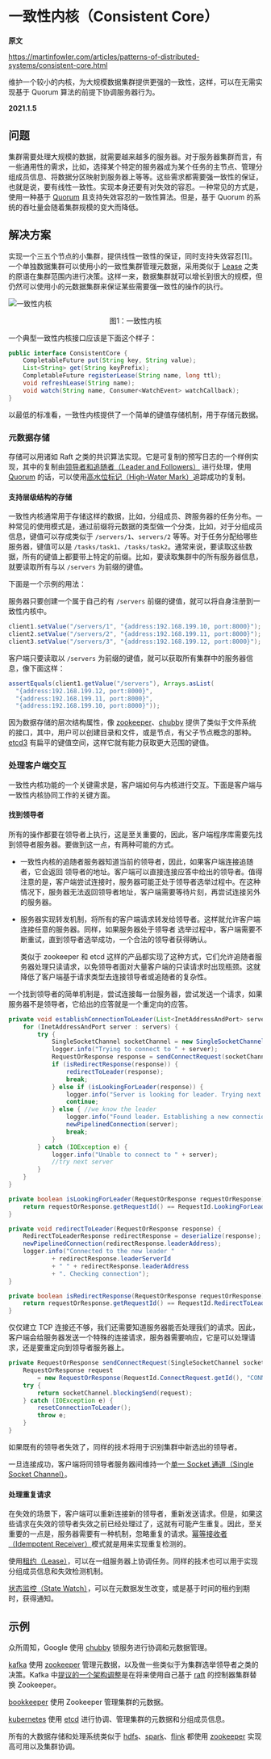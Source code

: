 # 一致性内核（Consistent Core）

**原文**

https://martinfowler.com/articles/patterns-of-distributed-systems/consistent-core.html

维护一个较小的内核，为大规模数据集群提供更强的一致性，这样，可以在无需实现基于 Quorum 算法的前提下协调服务器行为。

**2021.1.5**

## 问题

集群需要处理大规模的数据，就需要越来越多的服务器。对于服务器集群而言，有一些通用性的需求，比如，选择某个特定的服务器成为某个任务的主节点、管理分组成员信息、将数据分区映射到服务器上等等。这些需求都需要强一致性的保证，也就是说，要有线性一致性。实现本身还要有对失效的容忍。一种常见的方式是，使用一种基于 [Quorum](https://martinfowler.com/articles/patterns-of-distributed-systems/quorum.html) 且支持失效容忍的一致性算法。但是，基于 Quorum 的系统的吞吐量会随着集群规模的变大而降低。

## 解决方案

实现一个三五个节点的小集群，提供线性一致性的保证，同时支持失效容忍[1]。一个单独数据集群可以使用小的一致性集群管理元数据，采用类似于 [Lease](https://martinfowler.com/articles/patterns-of-distributed-systems/time-bound-lease.html) 之类的原语在集群范围内进行决策。这样一来，数据集群就可以增长到很大的规模，但仍然可以使用小的元数据集群来保证某些需要强一致性的操作的执行。

![一致性内核](../image/ConsistentCore.png)
<center>图1：一致性内核</center>

一个典型一致性内核接口应该是下面这个样子：

```java
public interface ConsistentCore {
    CompletableFuture put(String key, String value);
    List<String> get(String keyPrefix);
    CompletableFuture registerLease(String name, long ttl);
    void refreshLease(String name);
    void watch(String name, Consumer<WatchEvent> watchCallback);
}
```
以最低的标准看，一致性内核提供了一个简单的键值存储机制，用于存储元数据。

### 元数据存储

存储可以用诸如 Raft 之类的共识算法实现。它是可复制的预写日志的一个样例实现，其中的复制由[领导者和追随者（Leader and Followers）](https://martinfowler.com/articles/patterns-of-distributed-systems/leader-follower.html) 进行处理，使用 [Quorum](https://martinfowler.com/articles/patterns-of-distributed-systems/quorum.html) 的话，可以使用[高水位标记（High-Water Mark）](https://martinfowler.com/articles/patterns-of-distributed-systems/high-watermark.html)追踪成功的复制。

#### 支持层级结构的存储

一致性内核通常用于存储这样的数据，比如，分组成员、跨服务器的任务分布。一种常见的使用模式是，通过前缀将元数据的类型做一个分类，比如，对于分组成员信息，键值可以存成类似于 `/servers/1`、`servers/2` 等等。对于任务分配给哪些服务器，键值可以是 `/tasks/task1`、`/tasks/task2`。通常来说，要读取这些数据，所有的键值上都要带上特定的前缀。比如，要读取集群中的所有服务器信息，就要读取所有与以 `/servers` 为前缀的键值。

下面是一个示例的用法：

服务器只要创建一个属于自己的有 `/servers` 前缀的键值，就可以将自身注册到一致性内核中。

```java
client1.setValue("/servers/1", "{address:192.168.199.10, port:8000}");
client2.setValue("/servers/2", "{address:192.168.199.11, port:8000}");
client3.setValue("/servers/3", "{address:192.168.199.12, port:8000}");
```

客户端只要读取以 `/servers` 为前缀的键值，就可以获取所有集群中的服务器信息，像下面这样：


```java
assertEquals(client1.getValue("/servers"), Arrays.asList(
  "{address:192.168.199.12, port:8000}",
  "{address:192.168.199.11, port:8000}",
  "{address:192.168.199.10, port:8000}"));
```

因为数据存储的层次结构属性，像 [zookeeper](https://zookeeper.apache.org/)、[chubby](https://research.google/pubs/pub27897/) 提供了类似于文件系统的接口，其中，用户可以创建目录和文件，或是节点，有父子节点概念的那种。[etcd3](https://coreos.com/blog/etcd3-a-new-etcd.html) 有扁平的键值空间，这样它就有能力获取更大范围的键值。

### 处理客户端交互

一致性内核功能的一个关键需求是，客户端如何与内核进行交互。下面是客户端与一致性内核协同工作的关键方面。

#### 找到领导者

所有的操作都要在领导者上执行，这是至关重要的，因此，客户端程序库需要先找到领导者服务器。要做到这一点，有两种可能的方式。

* 一致性内核的追随者服务器知道当前的领导者，因此，如果客户端连接追随者，它会返回 领导者的地址。客户端可以直接连接应答中给出的领导者。值得注意的是，客户端尝试连接时，服务器可能正处于领导者选举过程中。在这种情况下，服务器无法返回领导者地址，客户端需要等待片刻，再尝试连接另外的服务器。

* 服务器实现转发机制，将所有的客户端请求转发给领导者。这样就允许客户端连接任意的服务器。同样，如果服务器处于领导者 选举过程中，客户端需要不断重试，直到领导者选举成功，一个合法的领导者获得确认。

    类似于 zookeeper 和 etcd 这样的产品都实现了这种方式，它们允许追随者服务器处理只读请求，以免领导者面对大量客户端的只读请求时出现瓶颈。这就降低了客户端基于请求类型去连接领导者或追随者的复杂性。

一个找到领导者的简单机制是，尝试连接每一台服务器，尝试发送一个请求，如果服务器不是领导者，它给出的应答就是一个重定向的应答。

```java
private void establishConnectionToLeader(List<InetAddressAndPort> servers) {
    for (InetAddressAndPort server : servers) {
        try {
            SingleSocketChannel socketChannel = new SingleSocketChannel(server, 10);
            logger.info("Trying to connect to " + server);
            RequestOrResponse response = sendConnectRequest(socketChannel);
            if (isRedirectResponse(response)) {
                redirectToLeader(response);
                break;
            } else if (isLookingForLeader(response)) {
                logger.info("Server is looking for leader. Trying next server");
                continue;
            } else { //we know the leader
                logger.info("Found leader. Establishing a new connection.");
                newPipelinedConnection(server);
                break;
            }
        } catch (IOException e) {
            logger.info("Unable to connect to " + server);
            //try next server
        }
    }
}

private boolean isLookingForLeader(RequestOrResponse requestOrResponse) {
    return requestOrResponse.getRequestId() == RequestId.LookingForLeader.getId();
}

private void redirectToLeader(RequestOrResponse response) {
    RedirectToLeaderResponse redirectResponse = deserialize(response);
    newPipelinedConnection(redirectResponse.leaderAddress);
    logger.info("Connected to the new leader "
            + redirectResponse.leaderServerId
            + " " + redirectResponse.leaderAddress
            + ". Checking connection");
}

private boolean isRedirectResponse(RequestOrResponse requestOrResponse) {
    return requestOrResponse.getRequestId() == RequestId.RedirectToLeader.getId();
}
```

仅仅建立 TCP 连接还不够，我们还需要知道服务器能否处理我们的请求。因此，客户端会给服务器发送一个特殊的连接请求，服务器需要响应，它是可以处理请求，还是要重定向到领导者服务器上。

```java
private RequestOrResponse sendConnectRequest(SingleSocketChannel socketChannel) throws IOException {
    RequestOrResponse request
        = new RequestOrResponse(RequestId.ConnectRequest.getId(), "CONNECT", 0);
    try {
        return socketChannel.blockingSend(request);
    } catch (IOException e) {
        resetConnectionToLeader();
        throw e;
    }
}
```

如果既有的领导者失效了，同样的技术将用于识别集群中新选出的领导者。

一旦连接成功，客户端将同领导者服务器间维持一个[单一 Socket 通道（Single Socket Channel）](https://martinfowler.com/articles/patterns-of-distributed-systems/single-socket-channel.html)。

#### 处理重复请求

在失效的场景下，客户端可以重新连接新的领导者，重新发送请求。但是，如果这些请求在失效的领导者失效之前已经处理过了，这就有可能产生重复。因此，至关重要的一点是，服务器需要有一种机制，忽略重复的请求。[幂等接收者（Idempotent Receiver）](https://martinfowler.com/articles/patterns-of-distributed-systems/idempotent-receiver.html)模式就是用来实现重复检测的。

使用[租约（Lease）](https://martinfowler.com/articles/patterns-of-distributed-systems/time-bound-lease.html)，可以在一组服务器上协调任务。同样的技术也可以用于实现分组成员信息和失效检测机制。

[状态监控（State Watch）](https://martinfowler.com/articles/patterns-of-distributed-systems/state-watch.html)，可以在元数据发生改变，或是基于时间的租约到期时，获得通知。

## 示例

众所周知，Google 使用 [chubby](https://research.google/pubs/pub27897/) 锁服务进行协调和元数据管理。

[kafka](https://kafka.apache.org/) 使用 [zookeeper](https://zookeeper.apache.org/) 管理元数据，以及做一些类似于为集群选举领导者之类的决策。Kafka 中[提议的一个架构调整](https://cwiki.apache.org/confluence/display/KAFKA/KIP-500%3A+Replace+ZooKeeper+with+a+Self-Managed+Metadata+Quorum)是在将来使用自己基于 [raft](https://raft.github.io/) 的控制器集群替换 Zookeeper。

[bookkeeper](https://bookkeeper.apache.org/) 使用 Zookeeper 管理集群的元数据。

[kubernetes](https://kubernetes.io/) 使用 [etcd](https://etcd.io/) 进行协调、管理集群的元数据和分组成员信息。

所有的大数据存储和处理系统类似于 [hdfs](https://hadoop.apache.org/docs/r3.0.0/hadoop-project-dist/hadoop-hdfs/HDFSHighAvailabilityWithNFS.html)、[spark](http://spark.apache.org/docs/latest/spark-standalone.html#standby-masters-with-zookeeper)、[flink](https://ci.apache.org/projects/flink/flink-docs-release-1.11/ops/jobmanager_high_availability.html) 都使用 [zookeeper](https://zookeeper.apache.org/) 实现高可用以及集群协调。

